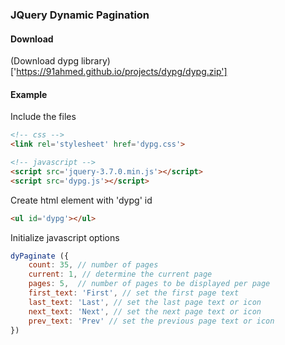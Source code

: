 ### JQuery Dynamic Pagination

#### Download
(Download dypg library)['https://91ahmed.github.io/projects/dypg/dypg.zip']

#### Example

Include the files
``` html
<!-- css -->
<link rel='stylesheet' href='dypg.css'>

<!-- javascript -->
<script src='jquery-3.7.0.min.js'></script>
<script src='dypg.js'></script>
```

Create html element with 'dypg' id
``` html
<ul id='dypg'></ul>
```
Initialize javascript options
``` javascript
dyPaginate ({
	count: 35, // number of pages
	current: 1, // determine the current page
	pages: 5,  // number of pages to be displayed per page
	first_text: 'First', // set the first page text
	last_text: 'Last', // set the last page text or icon
	next_text: 'Next', // set the next page text or icon
	prev_text: 'Prev' // set the previous page text or icon
})
```